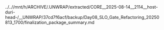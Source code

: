 ../..//mnt/h/ARCHIVE/.UNWRAP/extracted/CORE__2025-08-14__2114__host-duri-head-/__UNWRAP/37cd7f6acf/backup/Day08_SLO_Gate_Refactoring_20250813_1700/finalization_package_summary.md